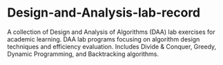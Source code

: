 # Design-and-Analysis-lab-record
A collection of Design and Analysis of Algorithms (DAA) lab exercises for academic learning. DAA lab programs focusing on algorithm design techniques and efficiency evaluation. Includes Divide &amp; Conquer, Greedy, Dynamic Programming, and Backtracking algorithms.

